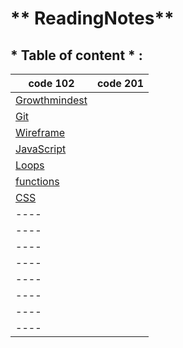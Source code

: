 # ** ReadingNotes**


## * Table of content *  :

code  102 | code 201
-------------|-------------|
[Growthmindest](Read01.md) | |
[Git](Read02.md)||
[Wireframe](Read03.md)||
[JavaScript](Read06.md) ||
[Loops](Read:05.md)| |
[functions]()||
[CSS](Read06b.md)||
 ---- ||
  ---- ||
   ---- ||
    ---- ||
     ---- ||
      ---- ||
      ---- ||
       ---- | |


